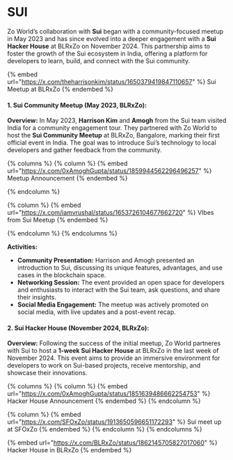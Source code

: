 # SUI

Zo World’s collaboration with **Sui** began with a community-focused meetup in May 2023 and has since evolved into a deeper engagement with a **Sui Hacker House** at BLRxZo on November 2024. This partnership aims to foster the growth of the Sui ecosystem in India, offering a platform for developers to learn, build, and connect with the Sui community.

{% embed url="https://x.com/theharrisonkim/status/1650379419847110657" %}
Sui Meetup at BLRxZo
{% endembed %}

#### **1. Sui Community Meetup (May 2023, BLRxZo):**

**Overview:** In May 2023, **Harrison Kim** and **Amogh** from the Sui team visited India for a community engagement tour. They partnered with Zo World to host the **Sui Community Meetup** at BLRxZo, Bangalore, marking their first official event in India. The goal was to introduce Sui’s technology to local developers and gather feedback from the community.

{% columns %}
{% column %}
{% embed url="https://x.com/0xAmoghGupta/status/1859944562296496257" %}
Meetup Announcement
{% endembed %}


{% endcolumn %}

{% column %}
{% embed url="https://x.com/iamvrushal/status/1653726104677662720" %}
VIbes from Sui Meetup
{% endembed %}


{% endcolumn %}
{% endcolumns %}

**Activities:**

* **Community Presentation:** Harrison and Amogh presented an introduction to Sui, discussing its unique features, advantages, and use cases in the blockchain space.
* **Networking Session:** The event provided an open space for developers and enthusiasts to interact with the Sui team, ask questions, and share their insights.
* **Social Media Engagement:** The meetup was actively promoted on social media, with live updates and a post-event recap.&#x20;

#### **2. Sui Hacker House (November 2024, BLRxZo):**

**Overview:** Following the success of the initial meetup, Zo World partneres with Sui to host a **1-week Sui Hacker House** at BLRxZo in the last week of November 2024. This event aims to provide an immersive environment for developers to work on Sui-based projects, receive mentorship, and showcase their innovations.

{% columns %}
{% column %}
{% embed url="https://x.com/0xAmoghGupta/status/1851639486662254753" %}
Hacker House Announcement
{% endembed %}
{% endcolumn %}

{% column %}
{% embed url="https://x.com/SFOxZo/status/1913650596651172293" %}
Sui meet up at SFOxZo
{% endembed %}
{% endcolumn %}
{% endcolumns %}

{% embed url="https://x.com/BLRxZo/status/1862145705827017060" %}
Hacker House in BLRxZo
{% endembed %}
